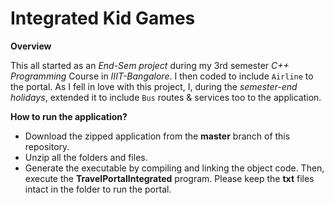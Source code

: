 # Integrated Kid Games

**Overview**

This all started as an *End-Sem project* during my 3rd semester *C++ Programming* Course in *IIIT-Bangalore*. I then coded to include `Airline` to the portal. As I fell in love with this project, I, during the *semester-end holidays*, extended it to include `Bus` routes & services too to the application.

**How to run the application?**

- Download the zipped application from the **master** branch of this repository.
- Unzip all the folders and files. 
- Generate the executable by compiling and linking the object code. Then, execute the **TravelPortalIntegrated** program. Please keep the **txt** files intact in the folder to run the portal.
